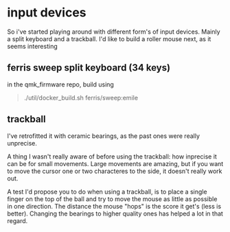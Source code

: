 # input devices

So i've started playing around with different form's of input devices. Mainly a split keyboard and a trackball. I'd like to build a roller mouse next, as it seems interesting

## ferris sweep split keyboard (34 keys)

in the qmk_firmware repo, build using

> ./util/docker_build.sh ferris/sweep:emile

## trackball

I've retrofitted it with ceramic bearings, as the past ones were really unprecise.

A thing I wasn't really aware of before using the trackball: how inprecise it can be for small movements. Large movements are amazing, but if you want to move the cursor one or two characteres to the side, it doesn't really work out.

A test I'd propose you to do when using a trackball, is to place a single finger on the top of the ball and try to move the mouse as little as possible in one direction. The distance the mouse "hops" is the score it get's (less is better). Changing the bearings to higher quality ones has helped a lot in that regard.
